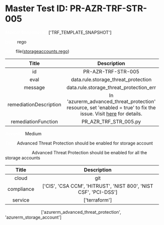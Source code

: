 



# Master Test ID: PR-AZR-TRF-STR-005


***<font color="white">Master Snapshot Id:</font>*** ['TRF_TEMPLATE_SNAPSHOT']

***<font color="white">type:</font>*** rego

***<font color="white">rule:</font>*** file([storageaccounts.rego])  
  
  
  
  

|Title|Description|
| :---: | :---: |
|id|PR-AZR-TRF-STR-005|
|eval|data.rule.storage_threat_protection|
|message|data.rule.storage_threat_protection_err|
|remediationDescription|In 'azurerm_advanced_threat_protection' resource, set 'enabled = true' to fix the issue. Visit <a href='https://registry.terraform.io/providers/hashicorp/azurerm/latest/docs/resources/advanced_threat_protection#enabled' target='_blank'>here</a> for details.|
|remediationFunction|PR_AZR_TRF_STR_005.py|


***<font color="white">Severity:</font>*** Medium

***<font color="white">Title:</font>*** Advanced Threat Protection should be enabled for storage account

***<font color="white">Description:</font>*** Advanced Threat Protection should be enabled for all the storage accounts  
  
  

|Title|Description|
| :---: | :---: |
|cloud|git|
|compliance|['CIS', 'CSA CCM', 'HITRUST', 'NIST 800', 'NIST CSF', 'PCI-DSS']|
|service|['terraform']|


***<font color="white">Resource Types:</font>*** ['azurerm_advanced_threat_protection', 'azurerm_storage_account']


[storageaccounts.rego]: https://github.com/prancer-io/prancer-compliance-test/tree/master/azure/terraform/storageaccounts.rego
